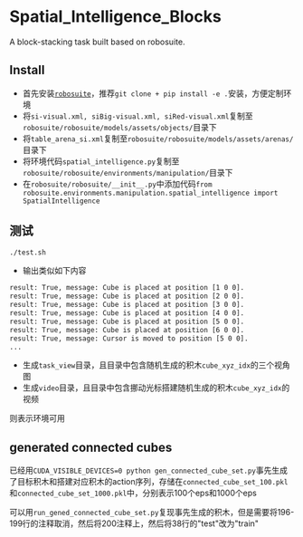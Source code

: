 # Spatial_Intelligence_Blocks
A block-stacking task built based on robosuite.

## Install
- 首先安装[`robosuite`](https://github.com/ARISE-Initiative/robosuite)，推荐`git clone + pip install -e .`安装，方便定制环境
- 将`si-visual.xml, siBig-visual.xml, siRed-visual.xml`复制至`robosuite/robosuite/models/assets/objects/`目录下
- 将`table_arena_si.xml`复制至`robosuite/robosuite/models/assets/arenas/`目录下
- 将环境代码`spatial_intelligence.py`复制至`robosuite/robosuite/environments/manipulation/`目录下
- 在`robosuite/robosuite/__init__.py`中添加代码`from robosuite.environments.manipulation.spatial_intelligence import SpatialIntelligence`

## 测试
```bash
./test.sh
```
- 输出类似如下内容
```bash
result: True, message: Cube is placed at position [1 0 0].
result: True, message: Cube is placed at position [2 0 0].
result: True, message: Cube is placed at position [3 0 0].
result: True, message: Cube is placed at position [4 0 0].
result: True, message: Cube is placed at position [5 0 0].
result: True, message: Cube is placed at position [6 0 0].
result: True, message: Cursor is moved to position [5 0 0].
...
```
- 生成`task_view`目录，且目录中包含随机生成的积木`cube_xyz_idx`的三个视角图
- 生成`video`目录，且目录中包含挪动光标搭建随机生成的积木`cube_xyz_idx`的视频

则表示环境可用



## generated connected cubes
已经用`CUDA_VISIBLE_DEVICES=0 python gen_connected_cube_set.py`事先生成了目标积木和搭建对应积木的action序列，存储在`connected_cube_set_100.pkl`和`connected_cube_set_1000.pkl`中，分别表示100个eps和1000个eps

可以用`run_gened_connected_cube_set.py`复现事先生成的积木，但是需要将196-199行的注释取消，然后将200注释上，然后将38行的"test"改为"train"
